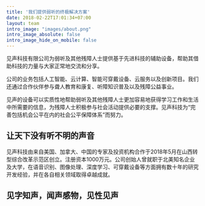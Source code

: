 ```yaml
---
title: '我们提供弱听的终极解决方案'
date: 2018-02-22T17:01:34+07:00
layout: team
intro_image: "images/about.png"
intro_image_absolute: false
intro_image_hide_on_mobile: false
---
```


见声科技有限公司为弱听及其他残障人士提供基于先进科技的辅助设备，帮助其借助科技的力量与大家正常地交流和分享。

公司的业务包括人工智能、云计算、智能可穿戴设备、云服务以及创新项目。我们还通过合作伙伴参与聋人教育和康复、听障知识普及以及残障公益事业。

见声的设备可以实质性地帮助弱听及其他残障人士更加容易地获得学习工作和生活中所需要的信息，为残障人士积极参与社会活动提供必要的支撑。见声科技为“完善包括机会公平在内的社会公平保障体系”而努力。

## 让天下没有听不明的声音

见声科技由来自美国、加拿大、中国的专家及投资机构合作于2018年5月在山西转型综合改革示范区创立。注册资本1000万元。公司创始人曾就职于北美知名企业及大学，在语音识别、图像处理、深度学习、可穿戴设备等方面拥有数十年的研究开发经验，并在各自相关领域取得卓越成就。

## 见字知声，闻声感物，见性见声



